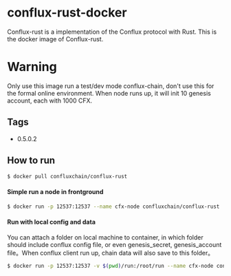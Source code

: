 conflux-rust-docker
===
Conflux-rust is a implementation of the Conflux protocol with Rust.
This is the docker image of Conflux-rust.

# Warning
Only use this image run a test/dev mode conflux-chain, don't use this for the formal online environment.
When node runs up, it will init 10 genesis account, each with 1000 CFX.


## Tags

* 0.5.0.2

## How to run

```sh
$ docker pull confluxchain/conflux-rust
```

#### Simple run a node in frontground

```sh
$ docker run -p 12537:12537 --name cfx-node confluxchain/conflux-rust
```

#### Run with local config and data 
You can attach a folder on local machine to container, in which folder should include conflux config file, or even genesis_secret, genesis_account file。When conflux client run up, chain data will also save to this folder。

```sh
$ docker run -p 12537:12537 -v $(pwd)/run:/root/run --name cfx-node confluxchain/conflux-rust
```







